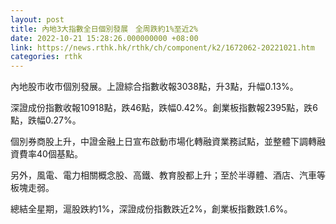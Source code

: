 ```yaml
---
layout: post
title: 內地3大指數全日個別發展　全周跌約1%至近2%
date: 2022-10-21 15:28:26.000000000 +08:00
link: https://news.rthk.hk/rthk/ch/component/k2/1672062-20221021.htm
categories: rthk
---
```


內地股市收市個別發展。上證綜合指數收報3038點，升3點，升幅0.13%。

深證成份指數收報10918點，跌46點，跌幅0.42%。創業板指數報2395點，跌6點，跌幅0.27%。

個別券商股上升，中證金融上日宣布啟動市場化轉融資業務試點，並整體下調轉融資費率40個基點。

另外，風電、電力相關概念股、高鐵、教育股都上升；至於半導體、酒店、汽車等板塊走弱。

總結全星期，滬股跌約1%，深證成份指數跌近2%，創業板指數跌1.6%。
